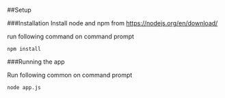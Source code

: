 ##Setup

###Installation
Install node and npm  from
https://nodejs.org/en/download/

run following command on command prompt

`npm install`

###Running the app

Run following common on command prompt

`node app.js` 

